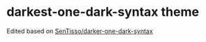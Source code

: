 # darkest-one-dark-syntax theme

Edited based on [SenTisso/darker-one-dark-syntax](https://github.com/SenTisso/darker-one-dark-syntax)
